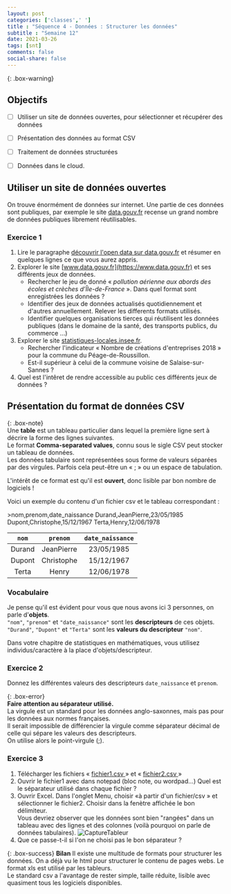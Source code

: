 ```yaml
---
layout: post 
categories: ['classes',' ']
title : "Séquence 4 - Données : Structurer les données" 
subtitle : "Semaine 12"
date: 2021-03-26
tags: [snt] 
comments: false
social-share: false
---
```


{: .box-warning}
## <span style="color: #f1c40f;"><i class="fas fa-bolt icon-yellow" aria-hidden="true"></i></span> Objectifs

- [ ] Utiliser un site de données ouvertes, pour sélectionner et récupérer des données
- [ ] Présentation des données au format CSV   
- [ ] Traitement de données structurées
- [ ] Données dans le cloud.


## Utiliser un site de données ouvertes

On trouve énormément de données sur internet. Une partie de ces données sont publiques, par exemple le site [data.gouv.fr](https://www.data.gouv.fr) recense un grand nombre de données publiques librement réutilisables. 

### Exercice 1
1. Lire le paragraphe [découvrir l'open data sur data.gouv.fr](https://doc.data.gouv.fr/#d%C3%A9couvrir-lopen-data) et résumer en quelques lignes ce que vous aurez appris.
1.  Explorer le site [www.data.gouv.fr](https://www.data.gouv.fr)  et ses différents jeux de données. 
	- Rechercher le jeu de donné &laquo; *pollution aérienne aux abords des écoles et crèches d’Île-de-France* &raquo;. Dans quel format sont enregistrées les données ?
	- Identifier des jeux de données actualisés quotidiennement et d'autres annuellement.  Relever les differents formats utilisés.
	- Identifier quelques organisations tierces qui réutilisent les données publiques (dans le domaine de la santé, des transports publics, du commerce ...) 
1. Explorer le site [statistiques-locales.insee.fr](https://www.statistiques-locales.insee.fr).  
	- Rechercher l'indicateur &laquo; Nombre de créations d'entreprises 2018 &raquo; pour la commune du Péage-de-Roussillon.   
	- Est-il supérieur à celui de la commune voisine de Salaise-sur-Sannes ?
1. Quel est l'intêret de rendre accessible au public ces différents jeux de données ?

## Présentation du format de données CSV
  
{: .box-note}   
Une **table** est un tableau particulier dans lequel la première ligne sert à décrire la forme des lignes suivantes.  
Le format **Comma-separated values**, connu sous le sigle CSV peut stocker un tableau de données.  
Les données tabulaire sont représentées sous forme de valeurs séparées par des virgules. Parfois cela peut-être un &laquo; ; &raquo; ou un espace de tabulation.

L'intérêt de ce format est qu'il est **ouvert**, donc lisible par bon nombre de logiciels ! 
 
Voici un exemple du contenu d'un fichier csv et le tableau correspondant :

<div class="row">
<div class="col-md-5" markdown="1">
>nom,prenom,date_naissance
Durand,JeanPierre,23/05/1985
Dupont,Christophe,15/12/1967
Terta,Henry,12/06/1978
</div>
<div class="col-md-1">
</div>
<div class="col-md-5" markdown="1">

|```nom``` | ```prenom``` | ```date_naissance``` |
| :---: | :---: | :---: | 
|Durand |JeanPierre| 23/05/1985|
|Dupont |Christophe |15/12/1967|
|Terta |Henry |12/06/1978|

</div>
</div>

### Vocabulaire 
Je pense qu'il est évident pour vous que nous avons ici 3 personnes, on parle d'**objets**.  
```"nom"```, ```"prenom"``` et ```"date_naissance"``` sont les **descripteurs** de ces objets.  
```"Durand"```, ```"Dupont"``` et ```"Terta"``` sont les **valeurs du descripteur** ```"nom"```.

Dans votre chapitre de statistiques en mathématiques, vous utilisez individus/caractère à la place d'objets/descripteur.

### Exercice 2

Donnez les différentes valeurs des descripteurs  ```date_naissance``` et ```prenom```.

{: .box-error}  
**Faire attention au séparateur utilisé.**  
	La virgule est un standard pour les données anglo-saxonnes, mais pas pour les données aux normes françaises.  
	Il serait impossible de différencier la virgule comme séparateur décimal de celle qui sépare les valeurs des descripteurs.  
	On utilise alors le point-virgule (;). 

### Exercice 3
1. Télécharger les fichiers &laquo; [fichier1.csv <i class="fas fa-file-csv"></i>](https://drive.google.com/file/d/1ISDhHurlQUjyRKSrEIM5eqKsYCMHYn_T/view) &raquo; et &laquo; [fichier2.csv <i class="fas fa-file-csv"></i>](https://drive.google.com/file/d/1IfeQmxgisjn7rAC5JXJEfsaicjehctZh/view) &raquo;
1. Ouvrir le fichier1 avec dans notepad (bloc note, ou wordpad...) Quel est le séparateur utilisé dans chaque fichier ?
1. Ouvrir Excel. Dans l'onglet Menu, choisir &laquo;à partir d'un fichier/csv &raquo; et sélectionner le fichier2.
Choisir dans la fenètre affichée le bon délimiteur.\
Vous devriez observer que les données sont bien "rangées" dans un tableau avec des lignes et des colonnes (voilà pourquoi on parle de données tabulaires). 
 ![CaptureTableur](https://i.imgur.com/aidciTO.png) 
1. Que ce passe-t-il si l'on ne choisi pas le bon séparateur ?

{: .box-success} 
**Bilan** 
Il existe une multitude de formats pour structurer les données. On a déjà vu le html pour structurer le contenu de pages webs. Le format xls est utilisé par les tableurs.  
Le standard csv a l'avantage de rester simple, taille réduite, lisible avec quasiment tous les logiciels disponibles. 
	
	
	